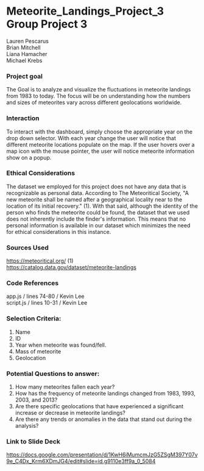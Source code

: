 # Meteorite_Landings_Project_3 Group Project 3
Lauren Pescarus  
Brian Mitchell  
Liana Hamacher  
Michael Krebs    


### Project goal   
The Goal is to analyze and visualize the fluctuations in meteorite landings from 1983 to today. The focus will be on understanding how the numbers and sizes of meteorites vary across different geolocations worldwide.  

### Interaction    
To interact with the dashboard, simply choose the appropriate year on the drop down selector. With each year change the user will notice that different meteorite locations populate on the map. If the user hovers over a map icon with the mouse pointer, the user will notice meteorite information show on a popup.  

### Ethical Considerations  
The dataset we employed for this project does not have any data that is recognizable as personal data. According to The Meteoritical Society, "A new meteorite shall be named after a geographical locality near to the location of its initial recovery." (1). With that said, although the identity of the person who finds the meteorite could be found, the dataset that we used does not inherently include the finder's information. This means that no personal information is available in our dataset which minimizes the need for ethical considerations in this instance.  

### Sources Used  
https://meteoritical.org/ (1)  
https://catalog.data.gov/dataset/meteorite-landings  

### Code References  
app.js / lines 74-80 / Kevin Lee  
script.js / lines 10-31 / Kevin Lee  

### Selection Criteria:  
1.	Name
2.	ID
3.	Year when meteorite was found/fell.
4.	Mass of meteorite
5.	Geolocation

### Potential Questions to answer:  
1.	How many meteorites fallen each year?
2.	How has the frequency of meteorite landings changed from 1983, 1993, 2003, and 2013?
3.	Are there specific geolocations that have experienced a significant increase or decrease in meteorite landings?
4.	Are there any trends or anomalies in the data that stand out during the analysis?

### Link to Slide Deck
https://docs.google.com/presentation/d/1KwH6iMumcmJzG5ZSgM397Y07v9e_C4Dx_Krm6XDmJG4/edit#slide=id.g9110e3ff9a_0_5084
 

